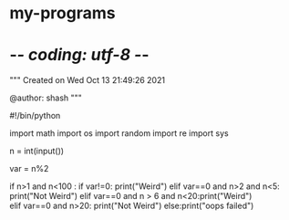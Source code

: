 # my-programs




# -*- coding: utf-8 -*-
"""
Created on Wed Oct 13 21:49:26 2021

@author: shash
"""

#!/bin/python

import math
import os
import random
import re
import sys



n = int(input())
    
var = n%2

if n>1 and n<100 :
     if var!=0:
          print("Weird")
     elif var==0 and n>2 and n<5: print("Not Weird") 
     elif var==0 and n > 6 and n<20:print("Weird")  
     elif var==0 and n>20:  print("Not Weird") 
     else:print("oops failed")
     
 
